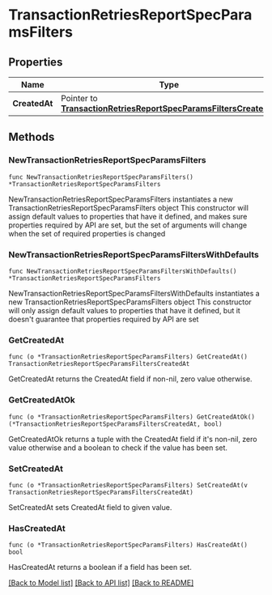 # TransactionRetriesReportSpecParamsFilters

## Properties

Name | Type | Description | Notes
------------ | ------------- | ------------- | -------------
**CreatedAt** | Pointer to [**TransactionRetriesReportSpecParamsFiltersCreatedAt**](TransactionRetriesReportSpecParamsFiltersCreatedAt.md) |  | [optional] 

## Methods

### NewTransactionRetriesReportSpecParamsFilters

`func NewTransactionRetriesReportSpecParamsFilters() *TransactionRetriesReportSpecParamsFilters`

NewTransactionRetriesReportSpecParamsFilters instantiates a new TransactionRetriesReportSpecParamsFilters object
This constructor will assign default values to properties that have it defined,
and makes sure properties required by API are set, but the set of arguments
will change when the set of required properties is changed

### NewTransactionRetriesReportSpecParamsFiltersWithDefaults

`func NewTransactionRetriesReportSpecParamsFiltersWithDefaults() *TransactionRetriesReportSpecParamsFilters`

NewTransactionRetriesReportSpecParamsFiltersWithDefaults instantiates a new TransactionRetriesReportSpecParamsFilters object
This constructor will only assign default values to properties that have it defined,
but it doesn't guarantee that properties required by API are set

### GetCreatedAt

`func (o *TransactionRetriesReportSpecParamsFilters) GetCreatedAt() TransactionRetriesReportSpecParamsFiltersCreatedAt`

GetCreatedAt returns the CreatedAt field if non-nil, zero value otherwise.

### GetCreatedAtOk

`func (o *TransactionRetriesReportSpecParamsFilters) GetCreatedAtOk() (*TransactionRetriesReportSpecParamsFiltersCreatedAt, bool)`

GetCreatedAtOk returns a tuple with the CreatedAt field if it's non-nil, zero value otherwise
and a boolean to check if the value has been set.

### SetCreatedAt

`func (o *TransactionRetriesReportSpecParamsFilters) SetCreatedAt(v TransactionRetriesReportSpecParamsFiltersCreatedAt)`

SetCreatedAt sets CreatedAt field to given value.

### HasCreatedAt

`func (o *TransactionRetriesReportSpecParamsFilters) HasCreatedAt() bool`

HasCreatedAt returns a boolean if a field has been set.


[[Back to Model list]](../README.md#documentation-for-models) [[Back to API list]](../README.md#documentation-for-api-endpoints) [[Back to README]](../README.md)


